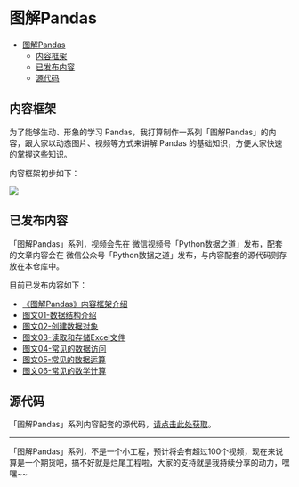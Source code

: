 # 图解Pandas

- [图解Pandas](#图解pandas)
  - [内容框架](#内容框架)
  - [已发布内容](#已发布内容)
  - [源代码](#源代码)

## 内容框架

为了能够生动、形象的学习 Pandas，我打算制作一系列「图解Pandas」的内容，跟大家以动态图片、视频等方式来讲解 Pandas 的基础知识，方便大家快速的掌握这些知识。

内容框架初步如下：

![](https://tva1.sinaimg.cn/large/e6c9d24egy1h08ft5hxkkj20xs0u076r.jpg)

<!-- ![](https://tva1.sinaimg.cn/large/e6c9d24egy1gzyvfvp9izj20u01a2ae7.jpg) -->

## 已发布内容

「图解Pandas」系列，视频会先在 微信视频号「Python数据之道」发布，配套的文章内容会在 微信公众号「Python数据之道」发布，与内容配套的源代码则存放在本仓库中。

目前已发布内容如下：

- [《图解Pandas》内容框架介绍](https://mp.weixin.qq.com/s/gh063BUAM90vFhy6ZLaznw)
- [图文01-数据结构介绍](https://mp.weixin.qq.com/s/H9kJf9zJU7ys6esr0DBhHg)
- [图文02-创建数据对象](https://mp.weixin.qq.com/s/tH8bc20DvhA7i8HDlWv0uQ)
- [图文03-读取和存储Excel文件](https://mp.weixin.qq.com/s/fmhnE20HOBCG-AGh6_lrxA)
- [图文04-常见的数据访问](https://mp.weixin.qq.com/s/yyT9okzlbb-f7P9yGeQPQQ)
- [图文05-常见的数据运算](https://mp.weixin.qq.com/s/-9aZN6VW8x9Q_SYzz__dSA)
- [图文06-常见的数学计算](https://mp.weixin.qq.com/s/fN4gc9PyzwN3Y4nyzSgqdw)



## 源代码

「图解Pandas」系列内容配套的源代码，[请点击此处获取](https://github.com/liyangbit/PandasLab/tree/main/code)。

---

「图解Pandas」系列，不是一个小工程，预计将会有超过100个视频，现在来说算是一个期货吧，搞不好就是烂尾工程啦，大家的支持就是我持续分享的动力，嘿嘿~~
